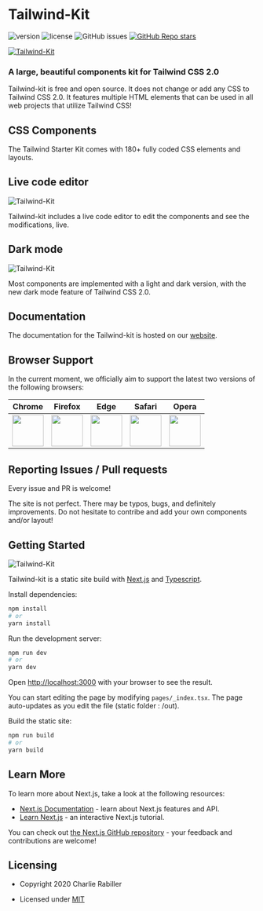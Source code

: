 # Tailwind-Kit 

![version](https://img.shields.io/badge/version-1.0.0-blue.svg) ![license](https://img.shields.io/badge/license-MIT-blue.svg) ![GitHub issues](https://img.shields.io/github/issues/Charlie85270/fastUI) <a href="https://www.tailwind-kit.com/" target="_blank">
![GitHub Repo stars](https://img.shields.io/github/stars/Charlie85270/fastUI?style=social)

![Tailwind-Kit](https://www.tailwind-kit.com/home.png)
</a>
### A large, beautiful components kit for Tailwind CSS 2.0

Tailwind-kit is free and open source. It does not change or add any CSS to Tailwind CSS 2.0. It features multiple HTML elements that can be used in all web projects that utilize Tailwind CSS!

## CSS Components

The Tailwind Starter Kit comes with 180+ fully coded CSS elements and layouts.

## Live code editor
![Tailwind-Kit](https://i.ibb.co/g3n4NMg/Capture-d-e-cran-2020-12-27-a-12-06-16.png)

Tailwind-kit includes a live code editor to edit the components and see the modifications, live.


## Dark mode
![Tailwind-Kit](https://www.tailwind-kit.com/demo.gif)

Most components are implemented with a light and dark version, with the new dark mode feature of Tailwind CSS 2.0. 


## Documentation
The documentation for the Tailwind-kit is hosted on our <a href="https://www.tailwind-kit.com/started" target="_blank">website</a>.



## Browser Support

In the current moment, we officially aim to support the latest two versions of the following browsers:

| Chrome | Firefox | Edge | Safari | Opera |
|:---:|:---:|:---:|:---:|:---:|
| <img src="https://github.com/creativetimofficial/public-assets/blob/master/logos/chrome-logo.png?raw=true" width="64" height="64"> | <img src="https://raw.githubusercontent.com/creativetimofficial/public-assets/master/logos/firefox-logo.png" width="64" height="64"> | <img src="https://raw.githubusercontent.com/creativetimofficial/public-assets/master/logos/edge-logo.png" width="64" height="64"> | <img src="https://raw.githubusercontent.com/creativetimofficial/public-assets/master/logos/safari-logo.png" width="64" height="64"> | <img src="https://raw.githubusercontent.com/creativetimofficial/public-assets/master/logos/opera-logo.png" width="64" height="64"> |

## Reporting Issues / Pull requests

Every issue and PR is welcome!

The site is not perfect. There may be typos, bugs, and definitely improvements. Do not hesitate to contribe and add your own components and/or layout!



## Getting Started

![Tailwind-Kit](https://camo.githubusercontent.com/6202639220e8972265da4543eb10e428adbf579b8a07fc427bc90b383647a3c9/68747470733a2f2f7777772e6a6f616f706564726f2e63632f696d672f6769746875622f747970657363726970742d6e6578746a732d737461727465722e706e67)


Tailwind-kit is a static site build with [Next.js](https://nextjs.org/) and [Typescript](https://www.typescriptlang.org/).

Install dependencies:

```bash
npm install
# or
yarn install
```

Run the development server:

```bash
npm run dev
# or
yarn dev
```

Open [http://localhost:3000](http://localhost:3000) with your browser to see the result.

You can start editing the page by modifying `pages/_index.tsx`. The page auto-updates as you edit the file (static folder : /out).


Build the static site:

```bash
npm run build
# or
yarn build
```


## Learn More

To learn more about Next.js, take a look at the following resources:

- [Next.js Documentation](https://nextjs.org/docs) - learn about Next.js features and API.
- [Learn Next.js](https://nextjs.org/learn) - an interactive Next.js tutorial.

You can check out [the Next.js GitHub repository](https://github.com/vercel/next.js/) - your feedback and contributions are welcome!


## Licensing

- Copyright 2020 Charlie Rabiller</a>


- Licensed under <a href="https://opensource.org/licenses/MIT" target="_blank">MIT</a>



